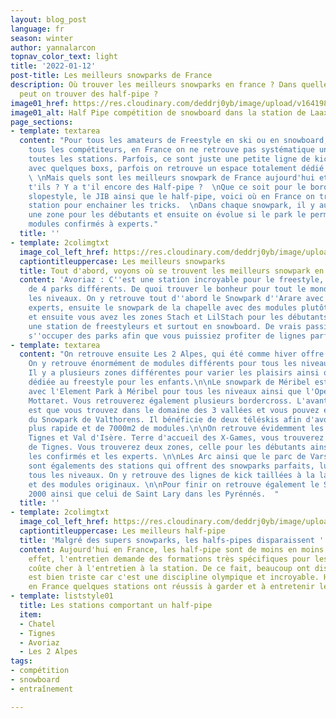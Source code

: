 ```yaml
---
layout: blog_post
language: fr
season: winter
author: yannalarcon
topnav_color_text: light
title: '2022-01-12'
post-title: Les meilleurs snowparks de France
description: Où trouver les meilleurs snowparks en france ? Dans quelles stations
  peut on trouver des half-pipe ?
image01_href: https://res.cloudinary.com/deddrj0yb/image/upload/v1641985183/website/blog/Hiver/jproducer-n708F8cxtBY-unsplash_qb4dhj.jpg
image01_alt: Half Pipe compétition de snowboard dans la station de Laax
page_sections:
- template: textarea
  content: "Pour tous les amateurs de Freestyle en ski ou en snowboard, ainsi que
    tous les compétiteurs, en France on ne retrouve pas systématique un snowpark dans
    toutes les stations. Parfois, ce sont juste une petite ligne de kick pour débutant
    avec quelques boxs, parfois on retrouve un espace totalement dédié à cet pratique.
    \ \nMais quels sont les meilleurs snowpark de France aujourd'hui et où se situent
    t'ils ? Y a t'il encore des Half-pipe ?  \nQue ce soit pour le bordercross, le
    slopestyle, le JIB ainsi que le half-pipe, voici où en France on trouve les meilleurs
    station pour enchainer les tricks.  \nDans chaque snowpark, il y aura systématiquement
    une zone pour les débutants et ensuite on évolue si le park le permet vers des
    modules confirmés à experts."
  title: ''
- template: 2colimgtxt
  image_col_left_href: https://res.cloudinary.com/deddrj0yb/image/upload/v1641985183/website/blog/Hiver/esteban-gerard-hK19iivVGJc-unsplash_x2ewzu.jpg
  captiontitleuppercase: Les meilleurs snowparks
  title: Tout d'abord, voyons où se trouvent les meilleurs snowpark en France
  content: 'Avoriaz : C''est une station incroyable pour le freestyle, elle dispose
    de 4 parks différents. De quoi trouver le bonheur pour tout le monde, pour tous
    les niveaux. On y retrouve tout d''abord le Snowpark d''Arare avec des modules
    experts, ensuite le snowpark de la chapelle avec des modules plutôt confirmés
    et ensuite vous avez les zones Stach et LilStach pour les débutants. Avoriaz est
    une station de freestyleurs et surtout en snowboard. De vrais passionnés vont
    s''occuper des parks afin que vous puissiez profiter de lignes parfaites.'
- template: textarea
  content: "On retrouve ensuite Les 2 Alpes, qui été comme hiver offre un park incroyable.
    On y retrouve énormément de modules différents pour tous les niveaux et les pratiques.
    Il y a plusieurs zones différentes pour varier les plaisirs ainsi qu'une zone
    dédiée au freestyle pour les enfants.\n\nLe snowpark de Méribel est aussi un incontournable
    avec l'Element Park à Méribel pour tous les niveaux ainsi que l'Open Park à Méribel
    Mottaret. Vous retrouverez également plusieurs bordercross. L'avantage également
    est que vous trouvez dans le domaine des 3 vallées et vous pouvez également bénéficier
    du Snowpark de Valthorens. Il bénéficie de deux téléskis afin d'avoir des rotations
    plus rapide et de 7000m2 de modules.\n\nOn retrouve évidemment les stations de
    Tignes et Val d'Isère. Terre d'accueil des X-Games, vous trouverez le DC Park
    de Tignes. Vous trouverez deux zones, celle pour les débutants ainsi qu'une pour
    les confirmés et les experts. \n\nLes Arc ainsi que le parc de Vars et de Chamrousse
    sont égalements des stations qui offrent des snowparks parfaits, ludiques et pour
    tous les niveaux. On y retrouve des lignes de kick taillées à la lame, des rails
    et des modules originaux. \n\nPour finir on retrouve également le Snowpark d'Isola
    2000 ainsi que celui de Saint Lary dans les Pyrénnés.  "
  title: ''
- template: 2colimgtxt
  image_col_left_href: https://res.cloudinary.com/deddrj0yb/image/upload/v1641985183/website/blog/Hiver/fred-heap-2dViAX55Q2k-unsplash_m5fo4f.jpg
  captiontitleuppercase: Les meilleurs half-pipe
  title: 'Malgré des supers snowparks, les halfs-pipes disparaissent '
  content: Aujourd'hui en France, les half-pipe sont de moins en moins présent. En
    effet, l'entretien demande des formations très spécifiques pour les shapeurs et
    coûte cher à l'entretien à la station. De ce fait, beaucoup ont disparus et cela
    est bien triste car c'est une discipline olympique et incroyable. Heureusement,
    en France quelques stations ont réussis à garder et à entretenir leur Half-Pipe.
- template: liststyle01
  title: Les stations comportant un half-pipe
  item:
  - Chatel
  - Tignes
  - Avoriaz
  - Les 2 Alpes
tags:
- compétition
- snowboard
- entraînement

---
```

